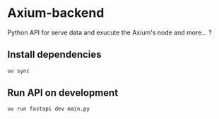 # Axium-backend
Python API for serve data and exucute the Axium's node and more... ?

## Install dependencies

```bash
uv sync
```

## Run API on development

```bash
uv run fastapi dev main.py
```